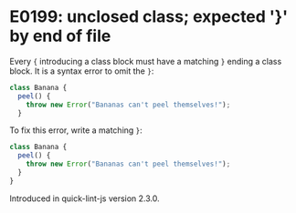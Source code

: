 # E0199: unclosed class; expected '}' by end of file

Every `{` introducing a class block must have a matching `}` ending a class
block. It is a syntax error to omit the `}`:

```javascript
class Banana {
  peel() {
    throw new Error("Bananas can't peel themselves!");
  }
```

To fix this error, write a matching `}`:

```javascript
class Banana {
  peel() {
    throw new Error("Bananas can't peel themselves!");
  }
}
```

Introduced in quick-lint-js version 2.3.0.
